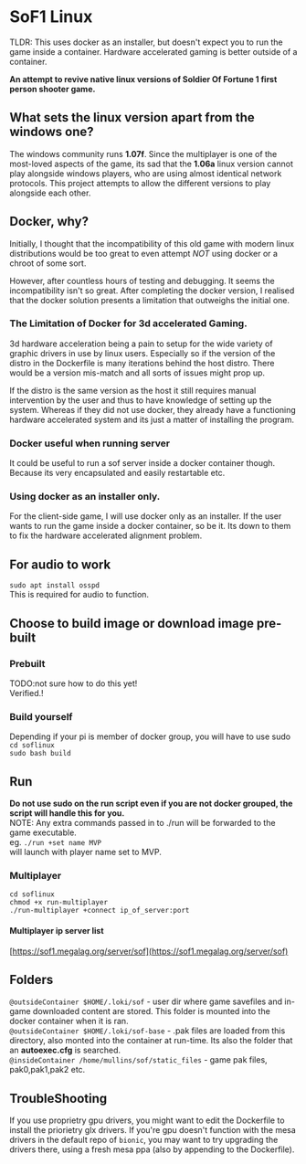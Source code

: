 # SoF1 Linux
TLDR: This uses docker as an installer, but doesn't expect you to run the game inside a container. Hardware accelerated gaming is better outside of a container.  

**An attempt to revive native linux versions of Soldier Of Fortune 1 first person shooter game.**
## What sets the linux version apart from the windows one?
The windows community runs **1.07f**. Since the multiplayer is one of the most-loved aspects of the game, its sad that the **1.06a** linux version cannot play alongside windows players, who are using almost identical network protocols.  This project attempts to allow the different versions to play alongside each other.
## Docker, why?
Initially, I thought that the incompatibility of this old game with modern linux distributions would be too great to even attempt *NOT* using docker or a chroot of some sort.

However, after countless hours of testing and debugging. It seems the incompatibility isn't so great.  After completing the docker version, I realised that the docker solution presents a limitation that outweighs the initial one.  

### The Limitation of Docker for 3d accelerated Gaming.
3d hardware acceleration being a pain to setup for the wide variety of graphic drivers in use by linux users.  Especially so if the version of the distro in the Dockerfile is many iterations behind the host distro.  There would be a version mis-match and all sorts of issues might prop up.

If the distro is the same version as the host it still requires manual intervention by the user and thus to have knowledge of setting up the system.  Whereas if they did not use docker, they already have a functioning hardware accelerated system and its just a matter of installing the program.

### Docker useful when running server
It could be useful to run a sof server inside a docker container though.  Because its very encapsulated and easily restartable etc.

### Using docker as an installer only.
For the client-side game, I will use docker only as an installer.  If the user wants to run the game inside a docker container, so be it.  Its down to them to fix the hardware accelerated alignment problem.





## For audio to work
`sudo apt install osspd`  
This is required for audio to function.
## Choose to build image or download image pre-built
### Prebuilt
TODO:not sure how to do this yet!  
Verified.!
### Build yourself 
Depending if your pi is member of docker group, you will have to use sudo  
`cd soflinux`  
`sudo bash build`  
## Run
**Do not use sudo on the run script even if you are not docker grouped, the script will handle this for you.**  
NOTE: Any extra commands passed in to ./run will be forwarded to the game executable.  
eg. `./run +set name MVP`  
will launch with player name set to MVP.  
### Multiplayer
`cd soflinux`  
`chmod +x run-multiplayer`  
`./run-multiplayer +connect ip_of_server:port`
#### Multiplayer ip server list
[https://sof1.megalag.org/server/sof](https://sof1.megalag.org/server/sof)
## Folders
`@outsideContainer $HOME/.loki/sof` - user dir where game savefiles and in-game downloaded content are stored. This folder is mounted into the docker container when it is ran.  
`@outsideContainer $HOME/.loki/sof-base` - .pak files are loaded from this directory, also monted into the container at run-time. Its also the folder that an **autoexec.cfg** is searched.  
`@insideContainer /home/mullins/sof/static_files` - game pak files, pak0,pak1,pak2 etc.  

## TroubleShooting
If you use proprietry gpu drivers, you might want to edit the Dockerfile to install the priorietry glx drivers.  If you're gpu doesn't function with the mesa drivers in the default repo of `bionic`, you may want to try upgrading the drivers there, using a fresh mesa ppa (also by appending to the Dockerfile).
